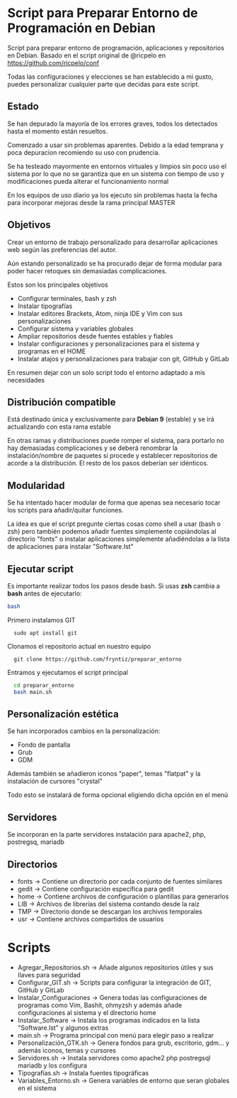 # Script para Preparar Entorno de Programación en Debian
Script para preparar entorno de programación, aplicaciones y repositorios en Debian.
Basado en el script original de @ricpelo en https://github.com/ricpelo/conf

Todas las configuraciones y elecciones se han establecido a mi gusto, puedes personalizar cualquier parte que decidas para este script.

## Estado
Se han depurado la mayoría de los errores graves, todos los detectados hasta el momento están resueltos.

Comenzado a usar sin problemas aparentes. Debido a la edad temprana y poca depuracion recomiendo su uso con prudencia.

Se ha testeado mayormente en entornos virtuales y limpios sin poco uso el sistema por lo que no se garantiza que en un sistema con tiempo de uso y modificaciones pueda alterar el funcionamiento normal

En los equipos de uso diario ya los ejecuto sin problemas hasta la fecha para incorporar mejoras desde la rama principal MASTER

## Objetivos
Crear un entorno de trabajo personalizado para desarrollar aplicaciones web según las preferencias del autor.

Aún estando personalizado se ha procurado dejar de forma modular para poder hacer retoques sin demasiadas complicaciones.

Estos son los principales objetivos

- Configurar terminales, bash y zsh
- Instalar tipografías
- Instalar editores Brackets, Atom, ninja IDE y Vim con sus personalizaciones
- Configurar sistema y variables globales
- Ampliar repositorios desde fuentes estables y fiables
- Instalar configuraciones y personalizaciones para el sistema y programas en el HOME
- Instalar atajos y personalizaciones para trabajar con git, GitHub y GitLab

En resumen dejar con un solo script todo el entorno adaptado a mis necesidades

## Distribución compatible
Está destinado única y exclusivamente para **Debian 9** (estable) y se irá actualizando con esta rama estable

En otras ramas y distribuciones puede romper el sistema, para portarlo no hay demasiadas complicaciones y se deberá renombrar la instalación/nombre de paquetes si procede y establecer repositorios de acorde a la distribución. El resto de los pasos deberían ser idénticos.

## Modularidad
Se ha intentado hacer modular de forma que apenas sea necesario tocar los scripts para añadir/quitar funciones.

La idea es que el script pregunte ciertas cosas como shell a usar (bash o zsh) pero también podemos añadir fuentes simplemente copiándolas al directorio "fonts" o instalar aplicaciones simplemente añadiéndolas a la lista de aplicaciones para instalar "Software.lst"

## Ejecutar script
Es importante realizar todos los pasos desde bash. Si usas **zsh** cambia a **bash** antes de ejecutarlo:
```bash
bash
```

Primero instalamos GIT
```debian
  sudo apt install git
```

Clonamos el repositorio actual en nuestro equipo
```GIT
  git clone https://github.com/fryntiz/preparar_entorno
```

Entramos y ejecutamos el script principal
```bash
  cd preparar_entorno
  bash main.sh
```

## Personalización estética
Se han incorporados cambios en la personalización:
- Fondo de pantalla
- Grub
- GDM

Además también se añadieron iconos "paper", temas "flatpat" y la instalación de cursores "crystal"

Todo esto se instalará de forma opcional eligiendo dicha opción en el menú

## Servidores
Se incorporan en la parte servidores instalación para apache2, php, postregsq, mariadb


## Directorios
- fonts → Contiene un directorio por cada conjunto de fuentes similares
- gedit → Contiene configuración específica para gedit
- home → Contiene archivos de configuración o plantillas para generarlos
- LIB → Archivos de librerías del sistema contando desde la raíz
- TMP → Directorio donde se descargan los archivos temporales
- usr → Contiene archivos compartidos de usuarios

# Scripts
- Agregar_Repositorios.sh → Añade algunos repositorios útiles y sus llaves para seguridad
- Configurar_GIT.sh → Scripts para configurar la integración de GIT, GitHub y GitLab
- Instalar_Configuraciones → Genera todas las configuraciones de programas como Vim, Bashit, ohmyzsh y además añade configuraciones al sistema y el directorio home
- Instalar_Software → Instala los programas indicados en la lista "Software.lst" y algunos extras
- main.sh → Programa principal con menú para elegir paso a realizar
- Personalización_GTK.sh → Genera fondos para grub, escritorio, gdm... y además iconos, temas y cursores
- Servidores.sh → Instala servidores como apache2 php postregsql mariadb y los configura
- Tipografías.sh → Instala fuentes tipográficas
- Variables_Entorno.sh → Genera variables de entorno que seran globales en el sistema
